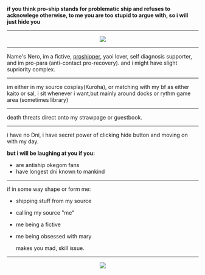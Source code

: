 **if you think pro-ship stands for problematic ship and refuses to acknowlege otherwise, to me you are too stupid to argue with, so i will just hide you**

***
<p align="center">
<img src="https://github.com/Rabid-Snake/Rabid-Snake/assets/155862058/bc5505dd-2f5e-4579-bb24-aca378472f1c" />
</p>


***
Name's Nero, im a fictive, [proshipper](https://define-proship.carrd.co), yaoi lover, self diagnosis supporter, and im pro-para (anti-contact pro-recovery). and i might have slight supriority complex.


***
im either in my source cosplay(Kuroha), or matching with my bf as either kaito or sal, i sit whenever i want,but mainly around docks or rythm game area (sometimes library)
***
death threats direct onto my strawpage or guestbook.
***

i have no Dni, i have secret power of clicking hide button and moving on with my day.

**but i will be laughing at you if you:**
-  are antiship okegom fans
- have longest dni known to mankind

***
if in some way shape or form me:

- shipping stuff from my source
- calling my source "me"
- me being a fictive
- me  being obsessed with mary

  makes you mad, skill issue.
***
<p align="center">
<img src="https://github.com/Rabid-Snake/Rabid-Snake/assets/155862058/1899f950-828d-4dfc-8c0a-853b66384168" />
</p>
